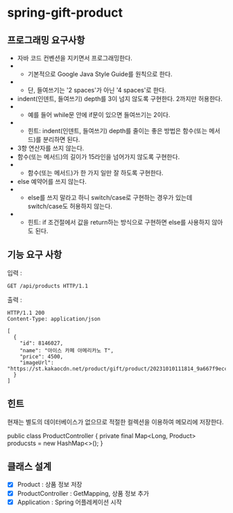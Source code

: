 # spring-gift-product

## 프로그래밍 요구사항

-    자바 코드 컨벤션을 지키면서 프로그래밍한다.
-    -    기본적으로 Google Java Style Guide를 원칙으로 한다.
-    -    단, 들여쓰기는 '2 spaces'가 아닌 '4 spaces'로 한다.
-    indent(인덴트, 들여쓰기) depth를 3이 넘지 않도록 구현한다. 2까지만 허용한다.
-    -    예를 들어 while문 안에 if문이 있으면 들여쓰기는 2이다.
-    -    힌트: indent(인덴트, 들여쓰기) depth를 줄이는 좋은 방법은 함수(또는 메서드)를 분리하면 된다.
-    3항 연산자를 쓰지 않는다.
-    함수(또는 메서드)의 길이가 15라인을 넘어가지 않도록 구현한다.
-    -    함수(또는 메서드)가 한 가지 일만 잘 하도록 구현한다.
-    else 예약어를 쓰지 않는다.
-    -    else를 쓰지 말라고 하니 switch/case로 구현하는 경우가 있는데 switch/case도 허용하지 않는다.
-    -    힌트: if 조건절에서 값을 return하는 방식으로 구현하면 else를 사용하지 않아도 된다.

## 기능 요구 사항
입력 : 
```HTTP
GET /api/products HTTP/1.1
```

출력 : 
```HTTP
HTTP/1.1 200 
Content-Type: application/json

[
  {
    "id": 8146027,
    "name": "아이스 카페 아메리카노 T",
    "price": 4500,
    "imageUrl": "https://st.kakaocdn.net/product/gift/product/20231010111814_9a667f9eccc943648797925498bdd8a3.jpg"
  }
]
```

## 힌트
현재는 별도의 데이터베이스가 없으므로 적절한 컬렉션을 이용하여 메모리에 저장한다.

                    
public class ProductController {
    private final Map<Long, Product> producsts = new HashMap<>();
}

## 클래스 설계
- [X] Product : 상품 정보 저장
- [X] ProductController : GetMapping, 상품 정보 추가
- [X] Application : Spring 어플레케이션 시작